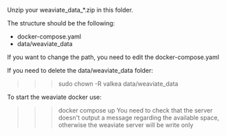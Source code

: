 Unzip your weaviate_data_*.zip in this folder.

The structure should be the following:
- docker-compose.yaml
- data/weaviate_data

If you want to change the path, you need to edit the docker-compose.yaml


If you need to delete the data/weaviate_data folder:
>>> sudo chown -R valkea data/weaviate_data 

To start the weaviate docker use:
>>> docker compose up
You need to check that the server doesn't output a message regarding the available space, otherwise the weaviate server will be write only
